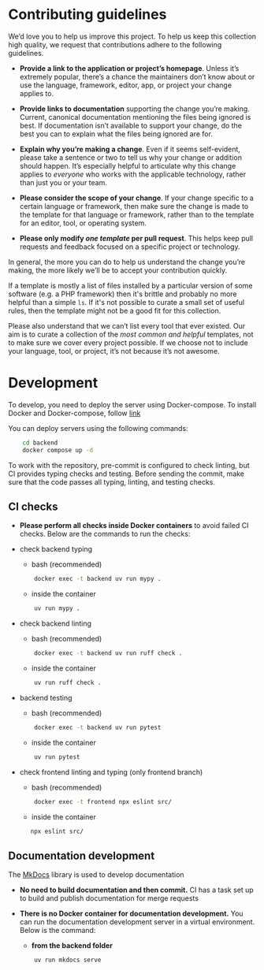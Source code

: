 # Contributing guidelines

We’d love you to help us improve this project. To help us keep this collection
high quality, we request that contributions adhere to the following guidelines.

- **Provide a link to the application or project’s homepage**. Unless it’s
  extremely popular, there’s a chance the maintainers don’t know about or use
  the language, framework, editor, app, or project your change applies to.

- **Provide links to documentation** supporting the change you’re making.
  Current, canonical documentation mentioning the files being ignored is best.
  If documentation isn’t available to support your change, do the best you can
  to explain what the files being ignored are for.

- **Explain why you’re making a change**. Even if it seems self-evident, please
  take a sentence or two to tell us why your change or addition should happen.
  It’s especially helpful to articulate why this change applies to *everyone*
  who works with the applicable technology, rather than just you or your team.

- **Please consider the scope of your change**. If your change specific to a
  certain language or framework, then make sure the change is made to the
  template for that language or framework, rather than to the template for an
  editor, tool, or operating system.

- **Please only modify *one template* per pull request**. This helps keep pull
  requests and feedback focused on a specific project or technology.

In general, the more you can do to help us understand the change you’re making,
the more likely we’ll be to accept your contribution quickly.

If a template is mostly a list of files installed by a particular version of
some software (e.g. a PHP framework) then it's brittle and probably no more
helpful than a simple `ls`. If it's not possible to curate a small set of
useful rules, then the template might not be a good fit for this collection.

Please also understand that we can’t list every tool that ever existed.
Our aim is to curate a collection of the *most common and helpful* templates,
not to make sure we cover every project possible. If we choose not to
include your language, tool, or project, it’s not because it’s not awesome.

# Development

To develop, you need to deploy the server using Docker-compose.
To install Docker and Docker-compose, follow [link](https://docs.docker.com/get-started/get-docker/)

You can deploy servers using the following commands:

```bash
    cd backend
    docker compose up -d
```

To work with the repository, pre-commit is configured to check linting, but CI provides typing checks and testing. Before sending the commit, make sure that the code passes all typing, linting, and testing checks.

## CI checks

- **Please perform all checks inside Docker containers** to avoid failed CI checks. Below are the commands to run the checks:


- check backend typing

   - bash (recommended) 
    ```bash
        docker exec -t backend uv run mypy .
    ```

    - inside the container
    ```bash
        uv run mypy .
    ```

- check backend linting

    - bash (recommended) 
    ```bash
        docker exec -t backend uv run ruff check .
    ```

    - inside the container
    ```bash
        uv run ruff check .
    ```

- backend testing

    - bash (recommended) 
    ```bash
        docker exec -t backend uv run pytest
    ```

    - inside the container
    ```bash
        uv run pytest
    ```

- check frontend linting and typing (only frontend branch)

    - bash (recommended) 
    ```bash
        docker exec -t frontend npx eslint src/
    ```

    - inside the container
    ```bash
       npx eslint src/
    ```

## Documentation development

The [MkDocs](https://www.mkdocs.org/user-guide/configuration/) library is used to develop documentation 

- **No need to build documentation and then commit.** CI has a task set up to build and publish documentation for merge requests

- **There is no Docker container for documentation development.** You can run the documentation development server in a virtual environment. Below is the command:

    - **from the backend folder**
    ```bash
        uv run mkdocs serve
    ```
